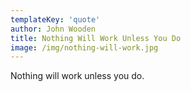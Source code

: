 ```yaml
---
templateKey: 'quote'
author: John Wooden
title: Nothing Will Work Unless You Do
image: /img/nothing-will-work.jpg
---
```

Nothing will work unless you do.